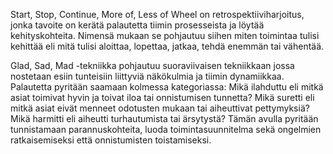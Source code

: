 Start, Stop, Continue, More of, Less of Wheel on retrospektiiviharjoitus, jonka tavoite on kerätä palautetta tiimin prosesseista ja löytää kehityskohteita. Nimensä mukaan se pohjautuu siihen miten toimintaa tulisi kehittää eli mitä tulisi aloittaa, lopettaa, jatkaa, tehdä enemmän tai vähentää.

Glad, Sad, Mad -tekniikka pohjautuu suoraviivaisen tekniikkaan jossa nostetaan esiin tunteisiin liittyviä näkökulmia ja tiimin dynamiikkaa. Palautetta pyritään saamaan kolmessa kategoriassa: Mikä ilahduttu eli mitkä asiat toimivat hyvin ja toivat iloa tai onnistumisen tunnetta? Mikä suretti eli mitkä asiat eivät menneet odotusten mukaan tai aiheuttivat pettymyksiä? Mikä harmitti eli aiheutti turhautumista tai ärsytystä? Tämän avulla pyritään tunnistamaan parannuskohteita, luoda toimintasuunnitelma sekä ongelmien ratkaisemiseksi että onnistumisten toistamiseksi.

